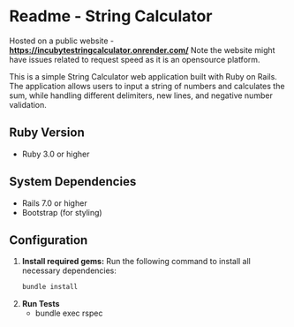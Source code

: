# Readme - String Calculator

Hosted on a public website - **https://incubytestringcalculator.onrender.com/**
Note the website might have issues related to request speed as it is an opensource platform. 

This is a simple String Calculator web application built with Ruby on Rails. The application allows users to input a string of numbers and calculates the sum, while handling different delimiters, new lines, and negative number validation.

## Ruby Version
- Ruby 3.0 or higher

## System Dependencies
- Rails 7.0 or higher
- Bootstrap (for styling)

## Configuration
1. **Install required gems:**
   Run the following command to install all necessary dependencies:
   ```bash
   bundle install
2. **Run Tests**
   - bundle exec rspec

  
